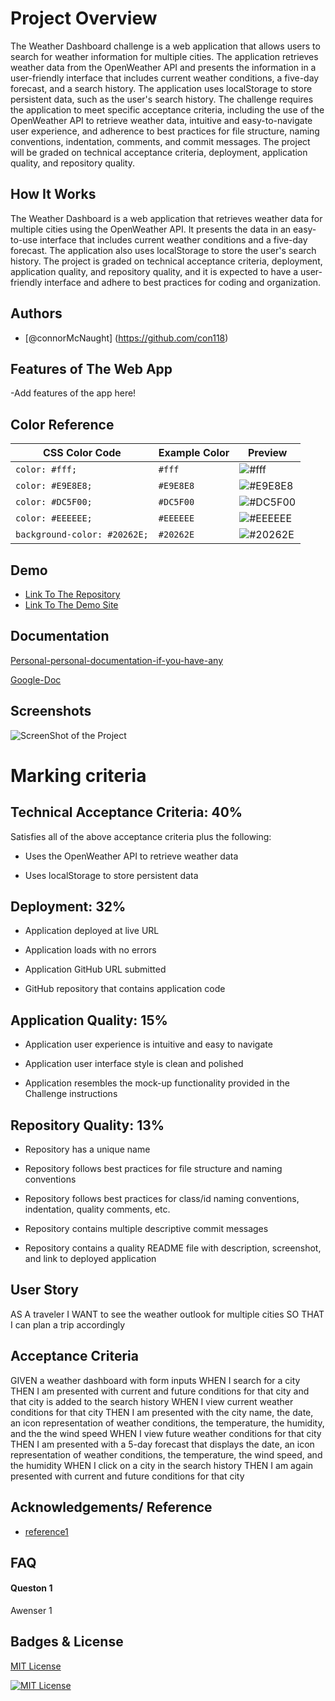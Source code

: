# Project Overview

The Weather Dashboard challenge is a web application that allows users to search for weather information for multiple cities. The application retrieves weather data from the OpenWeather API and presents the information in a user-friendly interface that includes current weather conditions, a five-day forecast, and a search history. The application uses localStorage to store persistent data, such as the user's search history. The challenge requires the application to meet specific acceptance criteria, including the use of the OpenWeather API to retrieve weather data, intuitive and easy-to-navigate user experience, and adherence to best practices for file structure, naming conventions, indentation, comments, and commit messages. The project will be graded on technical acceptance criteria, deployment, application quality, and repository quality.

## How It Works

The Weather Dashboard is a web application that retrieves weather data for multiple cities using the OpenWeather API. It presents the data in an easy-to-use interface that includes current weather conditions and a five-day forecast. The application also uses localStorage to store the user's search history. The project is graded on technical acceptance criteria, deployment, application quality, and repository quality, and it is expected to have a user-friendly interface and adhere to best practices for coding and organization.

## Authors

- [@connorMcNaught] (https://github.com/con118)

## Features of The Web App

-Add features of the app here!

## Color Reference

| CSS Color Code               | Example Color | Preview                                                  |
| ---------------------------- | ------------- | -------------------------------------------------------- |
| `color: #fff;`               | `#fff`        | ![#fff](https://via.placeholder.com/10/ffffff?text=+)    |
| `color: #E9E8E8;`            | `#E9E8E8`     | ![#E9E8E8](https://via.placeholder.com/10/E9E8E8?text=+) |
| `color: #DC5F00;`            | `#DC5F00`     | ![#DC5F00](https://via.placeholder.com/10/DC5F00?text=+) |
| `color: #EEEEEE;`            | `#EEEEEE`     | ![#EEEEEE](https://via.placeholder.com/10/EEEEEE?text=+) |
| `background-color: #20262E;` | `#20262E`     | ![#20262E](https://via.placeholder.com/10/20262E?text=+) |

## Demo

- [Link To The Repository](https://project1)
- [Link To The Demo Site](https://project1)

## Documentation

[Personal-personal-documentation-if-you-have-any](https://yes-king.com)

[Google-Doc](https://docs.google.com/document/d/1HqK1E2jR9fd4uKlJZn3hGP68nIQuFSlsn2WURuq9L0U/edit?usp=sharing)

## Screenshots

![ScreenShot of the Project](https://use-a-website-hosing-platform.com)

# Marking criteria

## Technical Acceptance Criteria: 40%
Satisfies all of the above acceptance criteria plus the following:

- Uses the OpenWeather API to retrieve weather data

- Uses localStorage to store persistent data

## Deployment: 32%

- Application deployed at live URL

- Application loads with no errors

- Application GitHub URL submitted

- GitHub repository that contains application code

## Application Quality: 15%

- Application user experience is intuitive and easy to navigate

- Application user interface style is clean and polished

- Application resembles the mock-up functionality provided in the Challenge instructions

## Repository Quality: 13%

- Repository has a unique name

- Repository follows best practices for file structure and naming conventions

- Repository follows best practices for class/id naming conventions, indentation, quality comments, etc.

- Repository contains multiple descriptive commit messages

- Repository contains a quality README file with description, screenshot, and link to deployed application

## User Story

AS A traveler
I WANT to see the weather outlook for multiple cities
SO THAT I can plan a trip accordingly

## Acceptance Criteria

GIVEN a weather dashboard with form inputs
WHEN I search for a city
THEN I am presented with current and future conditions for that city and that city is added to the search history
WHEN I view current weather conditions for that city
THEN I am presented with the city name, the date, an icon representation of weather conditions, the temperature, the humidity, and the the wind speed
WHEN I view future weather conditions for that city
THEN I am presented with a 5-day forecast that displays the date, an icon representation of weather conditions, the temperature, the wind speed, and the humidity
WHEN I click on a city in the search history
THEN I am again presented with current and future conditions for that city

## Acknowledgements/ Reference

- [reference1](https://add-a-reference-here.com)

## FAQ

#### Queston 1

Awenser 1

## Badges & License

[MIT License](https://choosealicense.com/licenses/mit/)

[![MIT License](https://img.shields.io/badge/License-MIT-green.svg)](https://choosealicense.com/licenses/mit/)

